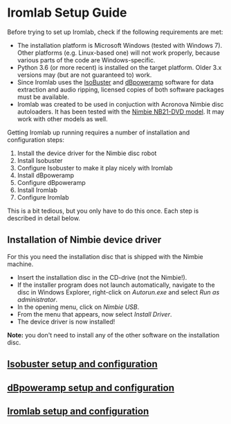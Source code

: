 # Iromlab Setup Guide

Before trying to set up Iromlab, check if the following requirements are met:

* The installation platform is Microsoft Windows (tested with Windows 7). Other platforms (e.g. Linux-based one) will not work properly, because various parts of the code are Windows-specific.
* Python 3.6 (or more recent) is installed on the target platform. Older 3.x versions may (but are not guaranteed to) work.
* Since Iromlab uses the [IsoBuster](https://www.isobuster.com/) and [dBpoweramp](https://www.dbpoweramp.com/) software for data extraction and audio ripping, licensed copies of both software packages must be available.
* Iromlab was created to be used in conjuction with Acronova Nimbie disc autoloaders. It has been tested with the [Nimbie NB21-DVD model](http://www.acronova.com/product/auto-blu-ray-duplicator-publisher-ripper-nimbie-usb-nb21/9/review.html). It may work with other models as well.

Getting Iromlab up running requires a number of installation and configuration steps:

1. Install the device driver for the Nimbie disc robot
2. Install Isobuster
3. Configure Isobuster to make it play nicely with Iromlab
4. Install dBpoweramp
5. Configure dBpoweramp
6. Install Iromlab
7. Configure Iromlab 

This is a bit tedious, but you only have to do this once. Each step is described in detail below.

## Installation of Nimbie device driver

For this you need the installation disc that is shipped with the Nimbie machine. 

* Insert the installation disc in the CD-drive (not the Nimbie!).
* If the installer program does not launch automatically, navigate to the disc in Windows Explorer, right-click on *Autorun.exe* and select *Run as administrator*.
* In the opening menu, click on *Nimbie USB*.
* From the menu that appears, now select *Install Driver*.
* The device driver is now installed!

**Note:** you don't need to install any of the other software on the installation disc.


## [Isobuster setup and configuration](./setupIsobuster.md)

## [dBpoweramp setup and configuration](./setupDbpoweramp.md)

## [Iromlab setup and configuration](./setupIromlab.md)

